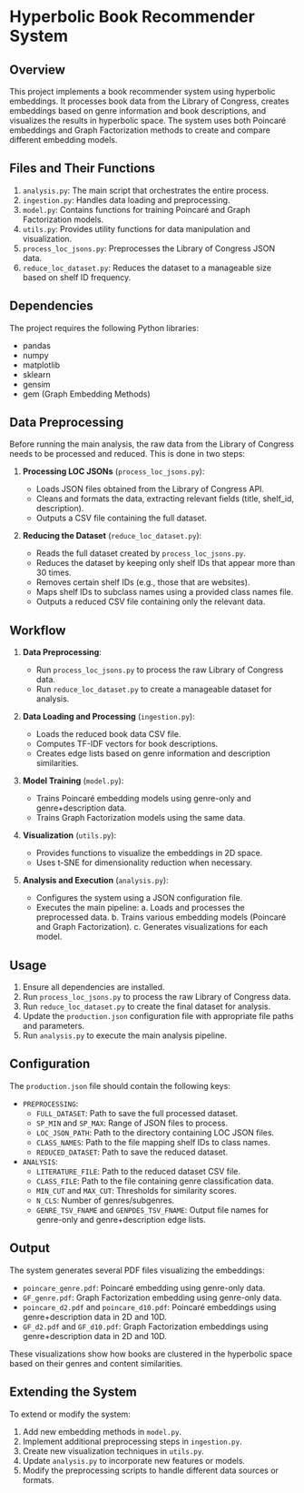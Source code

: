 # Hyperbolic Book Recommender System

## Overview

This project implements a book recommender system using hyperbolic embeddings. It processes book data from the Library of Congress, creates embeddings based on genre information and book descriptions, and visualizes the results in hyperbolic space. The system uses both Poincaré embeddings and Graph Factorization methods to create and compare different embedding models.

## Files and Their Functions

1. `analysis.py`: The main script that orchestrates the entire process.
2. `ingestion.py`: Handles data loading and preprocessing.
3. `model.py`: Contains functions for training Poincaré and Graph Factorization models.
4. `utils.py`: Provides utility functions for data manipulation and visualization.
5. `process_loc_jsons.py`: Preprocesses the Library of Congress JSON data.
6. `reduce_loc_dataset.py`: Reduces the dataset to a manageable size based on shelf ID frequency.

## Dependencies

The project requires the following Python libraries:
- pandas
- numpy
- matplotlib
- sklearn
- gensim
- gem (Graph Embedding Methods)

## Data Preprocessing

Before running the main analysis, the raw data from the Library of Congress needs to be processed and reduced. This is done in two steps:

1. **Processing LOC JSONs** (`process_loc_jsons.py`):
   - Loads JSON files obtained from the Library of Congress API.
   - Cleans and formats the data, extracting relevant fields (title, shelf_id, description).
   - Outputs a CSV file containing the full dataset.

2. **Reducing the Dataset** (`reduce_loc_dataset.py`):
   - Reads the full dataset created by `process_loc_jsons.py`.
   - Reduces the dataset by keeping only shelf IDs that appear more than 30 times.
   - Removes certain shelf IDs (e.g., those that are websites).
   - Maps shelf IDs to subclass names using a provided class names file.
   - Outputs a reduced CSV file containing only the relevant data.

## Workflow

1. **Data Preprocessing**:
   - Run `process_loc_jsons.py` to process the raw Library of Congress data.
   - Run `reduce_loc_dataset.py` to create a manageable dataset for analysis.

2. **Data Loading and Processing** (`ingestion.py`):
   - Loads the reduced book data CSV file.
   - Computes TF-IDF vectors for book descriptions.
   - Creates edge lists based on genre information and description similarities.

3. **Model Training** (`model.py`):
   - Trains Poincaré embedding models using genre-only and genre+description data.
   - Trains Graph Factorization models using the same data.

4. **Visualization** (`utils.py`):
   - Provides functions to visualize the embeddings in 2D space.
   - Uses t-SNE for dimensionality reduction when necessary.

5. **Analysis and Execution** (`analysis.py`):
   - Configures the system using a JSON configuration file.
   - Executes the main pipeline:
     a. Loads and processes the preprocessed data.
     b. Trains various embedding models (Poincaré and Graph Factorization).
     c. Generates visualizations for each model.

## Usage

1. Ensure all dependencies are installed.
2. Run `process_loc_jsons.py` to process the raw Library of Congress data.
3. Run `reduce_loc_dataset.py` to create the final dataset for analysis.
4. Update the `production.json` configuration file with appropriate file paths and parameters.
5. Run `analysis.py` to execute the main analysis pipeline.

## Configuration

The `production.json` file should contain the following keys:
- `PREPROCESSING`:
  - `FULL_DATASET`: Path to save the full processed dataset.
  - `SP_MIN` and `SP_MAX`: Range of JSON files to process.
  - `LOC_JSON_PATH`: Path to the directory containing LOC JSON files.
  - `CLASS_NAMES`: Path to the file mapping shelf IDs to class names.
  - `REDUCED_DATASET`: Path to save the reduced dataset.
- `ANALYSIS`:
  - `LITERATURE_FILE`: Path to the reduced dataset CSV file.
  - `CLASS_FILE`: Path to the file containing genre classification data.
  - `MIN_CUT` and `MAX_CUT`: Thresholds for similarity scores.
  - `N_CLS`: Number of genres/subgenres.
  - `GENRE_TSV_FNAME` and `GENPDES_TSV_FNAME`: Output file names for genre-only and genre+description edge lists.

## Output

The system generates several PDF files visualizing the embeddings:
- `poincare_genre.pdf`: Poincaré embedding using genre-only data.
- `GF_genre.pdf`: Graph Factorization embedding using genre-only data.
- `poincare_d2.pdf` and `poincare_d10.pdf`: Poincaré embeddings using genre+description data in 2D and 10D.
- `GF_d2.pdf` and `GF_d10.pdf`: Graph Factorization embeddings using genre+description data in 2D and 10D.

These visualizations show how books are clustered in the hyperbolic space based on their genres and content similarities.

## Extending the System

To extend or modify the system:
1. Add new embedding methods in `model.py`.
2. Implement additional preprocessing steps in `ingestion.py`.
3. Create new visualization techniques in `utils.py`.
4. Update `analysis.py` to incorporate new features or models.
5. Modify the preprocessing scripts to handle different data sources or formats.
